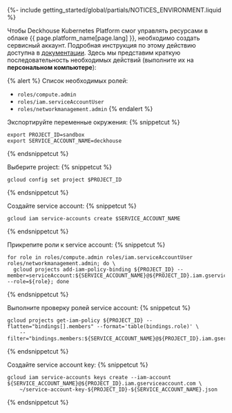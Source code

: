 {%- include getting_started/global/partials/NOTICES_ENVIRONMENT.liquid %}

Чтобы Deckhouse Kubernetes Platform смог управлять ресурсами в облаке {{ page.platform_name[page.lang] }}, необходимо создать сервисный аккаунт. Подробная инструкция по этому действию доступна в [документации](/products/kubernetes-platform/documentation/v1/modules/030-cloud-provider-gcp/environment.html). Здесь мы представим краткую последовательность необходимых действий (выполните их на **персональном компьютере**):

{% alert %}
Список необходимых ролей:
- `roles/compute.admin`
- `roles/iam.serviceAccountUser`
- `roles/networkmanagement.admin`
{% endalert %}

Экспортируйте переменные окружения:
{% snippetcut %}
```shell
export PROJECT_ID=sandbox
export SERVICE_ACCOUNT_NAME=deckhouse
```
{% endsnippetcut %}

Выберите project:
{% snippetcut %}
```shell
gcloud config set project $PROJECT_ID
```
{% endsnippetcut %}

Создайте service account:
{% snippetcut %}
```shell
gcloud iam service-accounts create $SERVICE_ACCOUNT_NAME
```
{% endsnippetcut %}

Прикрепите роли к service account:
{% snippetcut %}
```shell
for role in roles/compute.admin roles/iam.serviceAccountUser roles/networkmanagement.admin; do \
  gcloud projects add-iam-policy-binding ${PROJECT_ID} --member=serviceAccount:${SERVICE_ACCOUNT_NAME}@${PROJECT_ID}.iam.gserviceaccount.com --role=${role}; done
```
{% endsnippetcut %}

Выполните проверку ролей service account:
{% snippetcut %}
```shell
gcloud projects get-iam-policy ${PROJECT_ID} --flatten="bindings[].members" --format='table(bindings.role)' \
    --filter="bindings.members:${SERVICE_ACCOUNT_NAME}@${PROJECT_ID}.iam.gserviceaccount.com"
```
{% endsnippetcut %}

Создайте service account key:
{% snippetcut %}
```shell
gcloud iam service-accounts keys create --iam-account ${SERVICE_ACCOUNT_NAME}@${PROJECT_ID}.iam.gserviceaccount.com \
    ~/service-account-key-${PROJECT_ID}-${SERVICE_ACCOUNT_NAME}.json
```
{% endsnippetcut %}
